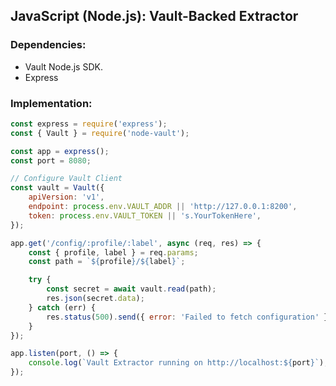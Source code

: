 ## JavaScript (Node.js): Vault-Backed Extractor

### Dependencies:
- Vault Node.js SDK.
- Express

### Implementation:
```javascript
const express = require('express');
const { Vault } = require('node-vault');

const app = express();
const port = 8080;

// Configure Vault Client
const vault = Vault({
    apiVersion: 'v1',
    endpoint: process.env.VAULT_ADDR || 'http://127.0.0.1:8200',
    token: process.env.VAULT_TOKEN || 's.YourTokenHere',
});

app.get('/config/:profile/:label', async (req, res) => {
    const { profile, label } = req.params;
    const path = `${profile}/${label}`;

    try {
        const secret = await vault.read(path);
        res.json(secret.data);
    } catch (err) {
        res.status(500).send({ error: 'Failed to fetch configuration' });
    }
});

app.listen(port, () => {
    console.log(`Vault Extractor running on http://localhost:${port}`);
});
```
